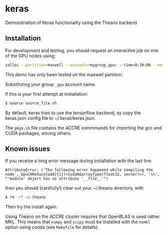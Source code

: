 # keras 
Demonstration of Keras functionality using the Theano backend 

## Installation 
For development and testing, you should request an interactive job on 
one of the GPU nodes using:
```bash
salloc --partition=maxwell --account=<mygroup_gpu> --time=0:30:00 --mem=2G --gres=gpu:1
```
This demo has only been tested on the maxwell partiiton.

Substituting your group `_gpu` account name.

If this is your first attempt at installation:
```bash
$ source source_file.sh
```

By default, keras tries to use the tensorflow backend, so copy the keras.json config file
to ~/.keras/keras.json.

The `pkgs.sh` file contains the ACCRE commmands for importing the gcc and CUDA packages, among
others. 


## Known issues
If you receive a long error message during installation with the last line: 
```
AttributeError: ('The following error happened while compiling the node', GpuCAReduce{add}{1}(<CudaNdarrayType(float32, vector)>), '\n', "'module' object has no attribute '__file__'")
```
then you should (carefully!) clear out your ~/.theano directory, with
```bash
$ rm -rf ~/.theano
```
Then try the install again.

Using Theano on the ACCRE cluster requires that OpenBLAS is used rather MKL. This means that 
`numpy` and `scipy` must be installed with the `nomkl` option using conda (see `Makefile` for
details).
